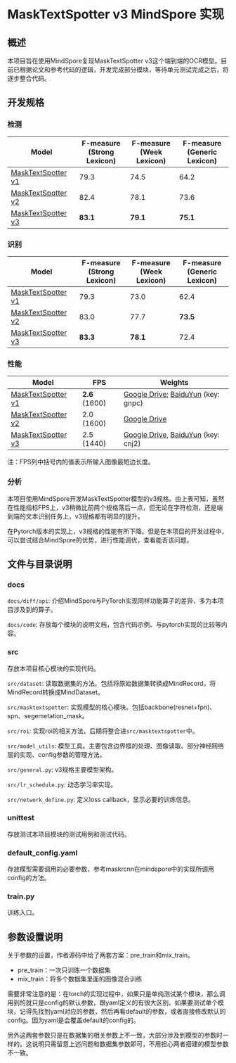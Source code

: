 # MaskTextSpotter v3 MindSpore 实现

## 概述

本项目旨在使用MindSpore复现MaskTextSpotter v3这个端到端的OCR模型。目前已根据论文和参考代码的逻辑，开发完成部分模块，等待单元测试完成之后，将逐步整合代码。

## 开发规格

### 检测

| Model                                                        | F-measure<br />(Strong Lexicon) | F-measure<br />(Week Lexicon) | F-measure<br />(Generic Lexicon) |
| ------------------------------------------------------------ | ------------------------------- | ----------------------------- | -------------------------------- |
| [MaskTextSpotter v1](https://github.com/lvpengyuan/masktextspotter.caffe2#models) | 79.3                            | 74.5                          | 64.2                             |
| [MaskTextSpotter v2](https://github.com/MhLiao/MaskTextSpotter) | 82.4                            | 78.1                          | 73.6                             |
| [MaskTextSpotter v3](https://github.com/MhLiao/MaskTextSpotterV3) | **83.1**                        | **79.1**                      | **75.1**                         |

### 识别

| Model                                                        | F-measure<br />(Strong Lexicon) | F-measure<br />(Week Lexicon) | F-measure<br />(Generic Lexicon) |
| ------------------------------------------------------------ | ------------------------------- | ----------------------------- | -------------------------------- |
| [MaskTextSpotter v1](https://github.com/lvpengyuan/masktextspotter.caffe2#models) | 79.3                            | 73.0                          | 62.4                             |
| [MaskTextSpotter v2](https://github.com/MhLiao/MaskTextSpotter) | 83.0                            | 77.7                          | **73.5**                         |
| [MaskTextSpotter v3](https://github.com/MhLiao/MaskTextSpotterV3) | **83.3**                        | **78.1**                      | 72.4                             |

### 性能

| Model                                                        | FPS            | Weights                                                      |
| ------------------------------------------------------------ | -------------- | ------------------------------------------------------------ |
| [MaskTextSpotter v1](https://github.com/lvpengyuan/masktextspotter.caffe2#models) | **2.6** (1600) | [Google Drive](https://drive.google.com/open?id=1yPATzUCREBopDIHcsvdYOBB3YpStunMU); [BaiduYun](https://pan.baidu.com/s/1JPZmOQ1LAw98s0GPa-PuuQ) (key: gnpc) |
| [MaskTextSpotter v2](https://github.com/MhLiao/MaskTextSpotter) | 2.0 (1600)     | [Google Drive](https://drive.google.com/open?id=1pPRS7qS_K1keXjSye0kksqhvoyD0SARz) |
| [MaskTextSpotter v3](https://github.com/MhLiao/MaskTextSpotterV3) | 2.5 (1440)     | [Google Drive](https://drive.google.com/file/d/1XQsikiNY7ILgZvmvOeUf9oPDG4fTp0zs/view?usp=sharing), [BaiduYun](https://pan.baidu.com/s/1fV1RbyQ531IifdKxkScItQ) (key: cnj2) |

注：FPS列中括号内的值表示所输入图像最短边长度。

### 分析

本项目使用MindSpore开发MaskTextSpotter模型的v3规格。由上表可知，虽然在性能指标FPS上，v3稍微比前两个规格落后一点，但无论在字符检测，还是端到端的文本识别任务上，v3规格都有明显的提升。

在Pytorch版本的实现上，v3规格的性能有所下降。但是在本项目的开发过程中，可以尝试结合MindSpore的优势，进行性能调优，查看能否该问题。

## 文件与目录说明

### docs

`docs/diff/api`: 介绍MindSpore与PyTorch实现同样功能算子的差异，多为本项目涉及到的算子。

`docs/code`: 存放每个模块的说明文档，包含代码示例、与pytorch实现的比较等内容。

### src

存放本项目核心模块的实现代码。

`src/dataset`: 读取数据集的方法。包括将原始数据集转换成MindRecord，将MindRecord转换成MindDataset。

`src/masktextspotter`: 实现模型的核心模块。包括backbone(resnet+fpn)、spn、segemetation_mask。

`src/roi`: 实现roi的相关方法，后期将整合进`src/masktextspotter`中。

`src/model_utils`: 模型工具。主要包含边界框的处理、图像读取、部分神经网络层的实现、config参数的管理方法。

`src/general.py`: v3规格主要模型架构。

`src/lr_schedule.py`: 动态学习率实现。

`src/network_define.py`: 定义loss callback，显示必要的训练信息。

### unittest

存放测试本项目模块的测试用例和测试代码。

### default_config.yaml

存放模型需要调用的必要参数，参考maskrcnn在mindspore中的实现所调用config的方法。

### train.py

训练入口。

## 参数设置说明

关于参数的设置，作者源码中给了两套方案：pre_train和mix_train。

- pre_train：一次只训练一个数据集
- mix_train：将多个数据集里面的图像混合训练

需要非常注意的是：在torch的实现过程中，如果只是单纯测试某个模块，那么调用到的就只是config的默认参数，跟yaml定义的有很大区别。如果要测试单个模块，记得先找到yaml对应的参数，然后再看default的参数，或者直接修改默认的config。因为yaml是会覆盖default的config的。

另外这两套参数只是在数据集的相关参数上不一致，大部分涉及到模型的参数时一样的。这说明只需留意上述问题和数据集参数即可，不用担心两者搭建的模型参数不一致。
